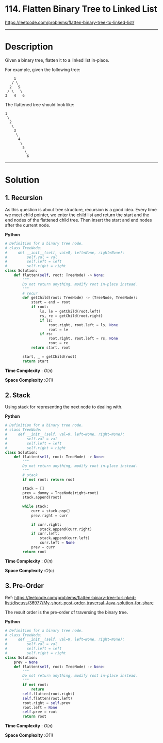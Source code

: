 # 114. Flatten Binary Tree to Linked List

https://leetcode.com/problems/flatten-binary-tree-to-linked-list/

---

# Description

Given a binary tree, flatten it to a linked list in-place.

For example, given the following tree:

```
    1
   / \
  2   5
 / \   \
3   4   6
```

The flattened tree should look like:

```
1
 \
  2
   \
    3
     \
      4
       \
        5
         \
          6
```

---

# Solution

## 1. Recursion

As this question is about tree structure, recursion is a good idea. Every time we meet child pointer, we enter the child list and return the start and the end nodes of the flattened child tree. Then insert the start and end nodes after the current node.

**Python**
```python
# Definition for a binary tree node.
# class TreeNode:
#     def __init__(self, val=0, left=None, right=None):
#         self.val = val
#         self.left = left
#         self.right = right
class Solution:
    def flatten(self, root: TreeNode) -> None:
        """
        Do not return anything, modify root in-place instead.
        """
        # recur
        def getChild(root: TreeNode) -> (TreeNode, TreeNode):
            start = end = root
            if root:
                ls, le = getChild(root.left)
                rs, re = getChild(root.right)
                if ls:
                    root.right, root.left = ls, None
                    root = le
                if rs:
                    root.right, root.left = rs, None
                    root = re
            return start, root
        
        start, _ = getChild(root)
        return start
```

**Time Complexity** : $O(n)$

**Space Complexity** :$O(1)$

## 2. Stack

Using stack for representing the next node to dealing with. 

**Python**
```python
# Definition for a binary tree node.
# class TreeNode:
#     def __init__(self, val=0, left=None, right=None):
#         self.val = val
#         self.left = left
#         self.right = right
class Solution:
    def flatten(self, root: TreeNode) -> None:
        """
        Do not return anything, modify root in-place instead.
        """
        # stack
        if not root: return root

        stack = []
        prev = dummy = TreeNode(right=root)
        stack.append(root)
        
        while stack:
            curr = stack.pop()
            prev.right = curr
            
            if curr.right:
                stack.append(curr.right)
            if curr.left:
                stack.append(curr.left)
                curr.left = None
            prev = curr
        return root
```

**Time Complexity** : $O(n)$

**Space Complexity** :$O(n)$

## 3. Pre-Order

Ref: https://leetcode.com/problems/flatten-binary-tree-to-linked-list/discuss/36977/My-short-post-order-traversal-Java-solution-for-share

The result order is the pre-order of traversing the binary tree.

**Python**
```python
# Definition for a binary tree node.
# class TreeNode:
#     def __init__(self, val=0, left=None, right=None):
#         self.val = val
#         self.left = left
#         self.right = right
class Solution:
    prev = None
    def flatten(self, root: TreeNode) -> None:
        """
        Do not return anything, modify root in-place instead.
        """
        if not root:
            return
        self.flatten(root.right)
        self.flatten(root.left)
        root.right = self.prev
        root.left = None
        self.prev = root
        return root
```

**Time Complexity** : $O(n)$

**Space Complexity** :$O(1)$